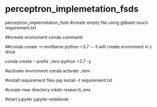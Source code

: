 # perceptron_implemetation_fsds
perceptron_implemetation_fsds
#create empty file using gitbash 
touch requirement.txt

##create enviroment conda command

##conda create -n envName python =3.7 -- it will create enviroment in c drive

conda create --prefix ./env python =3.7 -y 

#activate enviroment
conda activate ./env

#install requirement files
pip install -t requirement.txt

#create new directory
mkdir research_env 

#start jupyter 
jupyter-notebook


